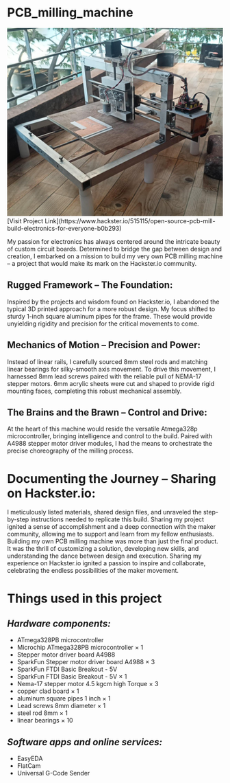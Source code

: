# PCB_milling_machine 

<img src="./Cover_Image.jpg" width="700">
[Visit Project Link](https://www.hackster.io/515115/open-source-pcb-mill-build-electronics-for-everyone-b0b293)

My passion for electronics has always centered around the intricate beauty of custom circuit boards. Determined to bridge the gap 
between design and creation, I embarked on a mission to build my very own PCB milling machine – a project that would make its mark on the Hackster.io community.

## Rugged Framework – The Foundation:
Inspired by the projects and wisdom found on Hackster.io, I abandoned the typical 3D printed approach for a more robust design. 
My focus shifted to sturdy 1-inch square aluminum pipes for the frame. These would provide unyielding rigidity and precision for the critical movements to come.

## Mechanics of Motion – Precision and Power:
Instead of linear rails, I carefully sourced 8mm steel rods and matching linear bearings for silky-smooth axis movement. 
To drive this movement, I harnessed 8mm lead screws paired with the reliable pull of NEMA-17 stepper motors. 6mm acrylic sheets were cut and shaped 
to provide rigid mounting faces, completing this robust mechanical assembly.

## The Brains and the Brawn – Control and Drive:
At the heart of this machine would reside the versatile Atmega328p microcontroller, bringing intelligence and control to the build. 
Paired with A4988 stepper motor driver modules, I had the means to orchestrate the precise choreography of the milling process.

# Documenting the Journey – Sharing on Hackster.io:

I meticulously listed materials, shared design files, and unraveled the step-by-step instructions needed to replicate this build. 
Sharing my project ignited a sense of accomplishment and a deep connection with the maker community, allowing me to support and learn from my fellow enthusiasts.
Building my own PCB milling machine was more than just the final product. It was the thrill of customizing a solution, developing new skills, and understanding 
the dance between design and execution. Sharing my experience on Hackster.io ignited a passion to inspire and collaborate, celebrating the endless possibilities of the maker movement.

# Things used in this project
## *Hardware components:*

- ATmega328PB microcontroller	
- Microchip ATmega328PB microcontroller ×	1	
- Stepper motor driver board A4988	
- SparkFun Stepper motor driver board A4988 ×	3	
- SparkFun FTDI Basic Breakout - 5V	
- SparkFun FTDI Basic Breakout - 5V ×	1	
- Nema-17 stepper motor 4.5 kgcm high Torque ×	3	
- copper clad board ×	1	
- aluminum square pipes 1 inch ×	1	
- Lead screws 8mm diameter ×	1	
- steel rod 8mm ×	1	
- linear bearings ×	10	

## *Software apps and online services:*

- EasyEDA
- FlatCam
- Universal G-Code Sender

